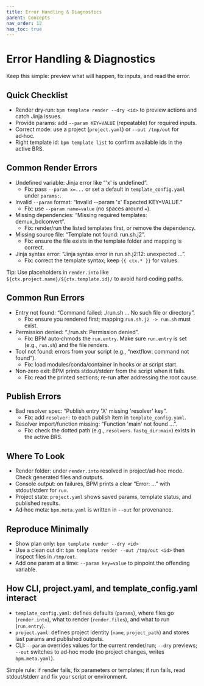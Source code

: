 ```yaml
---
title: Error Handling & Diagnostics
parent: Concepts
nav_order: 12
has_toc: true
---
```


# Error Handling & Diagnostics

Keep this simple: preview what will happen, fix inputs, and read the error.

## Quick Checklist
- Render dry‑run: `bpm template render --dry <id>` to preview actions and catch Jinja issues.
- Provide params: add `--param KEY=VALUE` (repeatable) for required inputs.
- Correct mode: use a project (`project.yaml`) or `--out /tmp/out` for ad‑hoc.
- Right template id: `bpm template list` to confirm available ids in the active BRS.

## Common Render Errors
- Undefined variable: Jinja error like “'x' is undefined”.
  - Fix: pass `--param x=...` or set a default in `template_config.yaml` under `params:`.
- Invalid `--param` format: “Invalid --param 'x' Expected KEY=VALUE.”
  - Fix: use `--param name=value` (no spaces around `=`).
- Missing dependencies: “Missing required templates: demux_bclconvert”.
  - Fix: render/run the listed templates first, or remove the dependency.
- Missing source file: “Template not found: run.sh.j2”.
  - Fix: ensure the file exists in the template folder and mapping is correct.
- Jinja syntax error: “Jinja syntax error in run.sh.j2:12: unexpected …”.
  - Fix: correct the template syntax; keep `{{ ctx.* }}` for values.

Tip: Use placeholders in `render.into` like `${ctx.project.name}/${ctx.template.id}/` to avoid hard‑coding paths.

## Common Run Errors
- Entry not found: “Command failed: ./run.sh … No such file or directory”.
  - Fix: ensure you rendered first; mapping `run.sh.j2 -> run.sh` must exist.
- Permission denied: “./run.sh: Permission denied”.
  - Fix: BPM auto‑chmods the `run.entry`. Make sure `run.entry` is set (e.g., `run.sh`) and the file renders.
- Tool not found: errors from your script (e.g., “nextflow: command not found”).
  - Fix: load modules/conda/container in hooks or at script start.
- Non‑zero exit: BPM prints stdout/stderr from the script when it fails.
  - Fix: read the printed sections; re‑run after addressing the root cause.

## Publish Errors
- Bad resolver spec: “Publish entry 'X' missing 'resolver' key”.
  - Fix: add `resolver:` to each publish item in `template_config.yaml`.
- Resolver import/function missing: “Function 'main' not found …”.
  - Fix: check the dotted path (e.g., `resolvers.fastq_dir:main`) exists in the active BRS.

## Where To Look
- Render folder: under `render.into` resolved in project/ad‑hoc mode. Check generated files and outputs.
- Console output: on failures, BPM prints a clear “Error: …” with stdout/stderr for `run`.
- Project state: `project.yaml` shows saved params, template status, and published results.
- Ad‑hoc meta: `bpm.meta.yaml` is written in `--out` for provenance.

## Reproduce Minimally
- Show plan only: `bpm template render --dry <id>`
- Use a clean out dir: `bpm template render --out /tmp/out <id>` then inspect files in `/tmp/out`.
- Add one param at a time: `--param key=value` to pinpoint the offending variable.

## How CLI, project.yaml, and template_config.yaml interact
- `template_config.yaml`: defines defaults (`params`), where files go (`render.into`), what to render (`render.files`), and what to run (`run.entry`).
- `project.yaml`: defines project identity (`name`, `project_path`) and stores last params and published outputs.
- CLI: `--param` overrides values for the current render/run; `--dry` previews; `--out` switches to ad‑hoc mode (no project changes, writes `bpm.meta.yaml`).

Simple rule: if render fails, fix parameters or templates; if run fails, read stdout/stderr and fix your script or environment.
